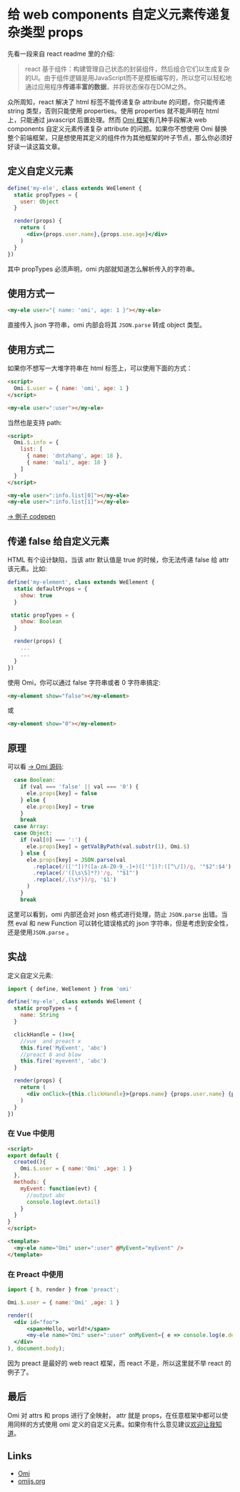 # 给 web components 自定义元素传递复杂类型 props

先看一段来自 react readme 里的介绍:

> react 基于组件：构建管理自己状态的封装组件，然后组合它们以生成复杂的UI。由于组件逻辑是用JavaScript而不是模板编写的，所以您可以轻松地通过应用程序**传递丰富的数据**，并将状态保存在DOM之外。

众所周知，react 解决了 html 标签不能传递复杂 attribute 的问题，你只能传递 string 类型，否则只能使用 properties。使用 properties 就不能声明在 html 上，只能通过 javascript 后置处理。然而 [Omi 框架](https://github.com/Tencent/omi)有几种手段解决 web components 自定义元素传递复杂 attribute 的问题。如果你不想使用 Omi 替换整个前端框架，只是想使用其定义的组件作为其他框架的叶子节点，那么你必须好好读一读这篇文章。

## 定义自定义元素

```jsx
define('my-ele', class extends WeElement {
  static propTypes = {
    user: Object
  }

  render(props) {
    return (
      <div>{props.user.name},{props.use.age}</div>
    )
  }
})
```

其中 propTypes 必须声明，omi 内部就知道怎么解析传入的字符串。

## 使用方式一

```html
<my-ele user="{ name: 'omi', age: 1 }"></my-ele>
```

直接传入 json 字符串，omi 内部会将其 `JSON.parse` 转成 object 类型。


## 使用方式二

如果你不想写一大堆字符串在 html 标签上，可以使用下面的方式：

```html
<script>
  Omi.$.user = { name: 'omi', age: 1 }
</script>

<my-ele user=":user"></my-ele>
```

当然也是支持 path:

```html
<script>
  Omi.$.info = {
    list: [
      { name: 'dntzhang', age: 18 },
      { name: 'mali', age: 18 }
    ]
  }
</script>

<my-ele user=":info.list[0]"></my-ele>
<my-ele user=":info.list[1]"></my-ele>
```

[→ 例子 codepen](https://codepen.io/omijs/pen/LwbXxe)

## 传递 false 给自定义元素

HTML 有个设计缺陷，当该 attr 默认值是 true 的时候，你无法传递 false 给 attr 该元素。比如:

```js
define('my-element', class extends WeElement {
  static defaultProps = {
    show: true
  }

 static propTypes = {
    show: Boolean
  }

  render(props) {
    ...
    ...
  }
})
```

使用 Omi，你可以通过 false 字符串或者 0 字符串搞定:

```html
<my-element show="false"></my-element>
```

或

```html
<my-element show="0"></my-element>
```

## 原理

可以看 [→ Omi 源码](https://github.com/Tencent/omi/blob/master/packages/omi/src/we-element.js#L179-L197):

```js
  case Boolean:
    if (val === 'false' || val === '0') {
      ele.props[key] = false
    } else {
      ele.props[key] = true
    }
    break
  case Array:
  case Object:
    if (val[0] === ':') {
      ele.props[key] = getValByPath(val.substr(1), Omi.$)
    } else {
      ele.props[key] = JSON.parse(val
        .replace(/(['"])?([a-zA-Z0-9_-]+)(['"])?:([^\/])/g, '"$2":$4')
        .replace(/'([\s\S]*?)'/g, '"$1"')
        .replace(/,(\s*})/g, '$1')
      )
    }
    break
```

这里可以看到，omi 内部还会对 josn 格式进行处理，防止 `JSON.parse` 出错。当然 eval 和 new Function 可以转化错误格式的 json 字符串，但是考虑到安全性，还是使用`JSON.parse` 。

## 实战

定义自定义元素:

```jsx
import { define, WeElement } from 'omi'

define('my-ele', class extends WeElement {
  static propTypes = {
    name: String
  }

  clickHandle = ()=>{
    //vue  and preact x
    this.fire('MyEvent', 'abc')
    //preact 8 and blow
    this.fire('myevent', 'abc')
  }

  render(props) {
    return (
      <div onClick={this.clickHandle}>{props.name} {props.user.name} {props.user.age} </div>
    )
  }
})
```

### 在 Vue 中使用


```html
<script>
export default {
  created(){
    Omi.$.user = { name:'Omi' ,age: 1 }
  },
  methods: {
    myEvent: function(evt) {
      //output abc
      console.log(evt.detail)
    }
  }
}
</script>

<template>
  <my-ele name="Omi" user=":user" @MyEvent="myEvent" />
</template>
```


### 在 Preact 中使用


```jsx
import { h, render } from 'preact';

Omi.$.user = { name:'Omi' ,age: 1 }

render((
  <div id="foo">
      <span>Hello, world!</span>
      <my-ele name="Omi" user=":user" onMyEvent={ e => console.log(e.detail)} />
  </div>
), document.body);
```

因为 preact 是最好的 web react 框架，而 react 不是，所以这里就不举 react 的例子了。 

## 最后

Omi 对 attrs 和 props 进行了全映射， attr 就是 props，在任意框架中都可以使用同样的方式使用 omi 定义的自定义元素。如果你有什么意见建议[欢迎让我知道](https://github.com/Tencent/omi/issues/new)。

## Links

* [Omi](https://github.com/Tencent/omi)
* [omijs.org](https://dntzhang.github.io/omi.html)
